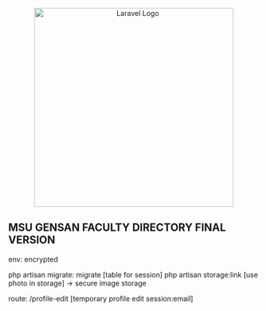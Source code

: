 <p align="center"><a href="https://laravel.com" target="_blank"><img src="https://raw.githubusercontent.com/laravel/art/master/logo-lockup/5%20SVG/2%20CMYK/1%20Full%20Color/laravel-logolockup-cmyk-red.svg" width="400" alt="Laravel Logo"></a></p>



## MSU GENSAN FACULTY DIRECTORY FINAL VERSION

env: encrypted

php artisan migrate: migrate [table for session]
php artisan storage:link [use photo in storage] ->  secure image storage

route: /profile-edit [temporary profile edit session:email]


